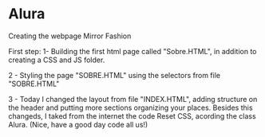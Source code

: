 # Alura
 Creating the webpage Mirror Fashion

 First step: 
 1- Building the first html page called "Sobre.HTML", in addition to creating a CSS and JS folder.

 2 - Styling the page "SOBRE.HTML" using the selectors from file "SOBRE.HTML"

 3 - Today I changed the layout from file "INDEX.HTML", adding structure on the header and putting more sections organizing your places. Besides this changeds, I taked from the internet the code Reset CSS, acording the class Alura. (Nice, have a good day code all us!)
